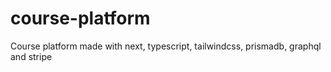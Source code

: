 # course-platform
Course platform made with next, typescript, tailwindcss, prismadb, graphql and stripe
